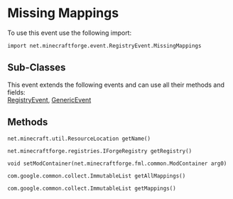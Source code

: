 # Missing Mappings

To use this event use the following import:
```groovy:no-line-numbers
import net.minecraftforge.event.RegistryEvent.MissingMappings
```

## Sub-Classes
This event extends the following events and can use all their methods and fields: <br>
[RegistryEvent](registry_event.md), [GenericEvent](../generic_event.md)

## Methods
```groovy:no-line-numbers
net.minecraft.util.ResourceLocation getName()
```

```groovy:no-line-numbers
net.minecraftforge.registries.IForgeRegistry getRegistry()
```

```groovy:no-line-numbers
void setModContainer(net.minecraftforge.fml.common.ModContainer arg0)
```

```groovy:no-line-numbers
com.google.common.collect.ImmutableList getAllMappings()
```

```groovy:no-line-numbers
com.google.common.collect.ImmutableList getMappings()
```

